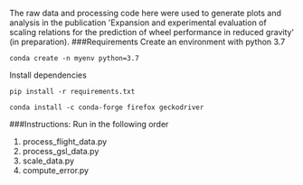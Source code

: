 
The raw data and processing code here were used to generate plots and analysis in the publication 'Expansion and experimental evaluation of scaling relations for the prediction of wheel performance in reduced gravity' (in preparation). 
###Requirements
Create an environment with python 3.7
```
conda create -n myenv python=3.7
```
Install dependencies
```
pip install -r requirements.txt
```
```
conda install -c conda-forge firefox geckodriver
```

###Instructions: 
Run in the following order
1. process_flight_data.py
2. process_gsl_data.py
3. scale_data.py
4. compute_error.py